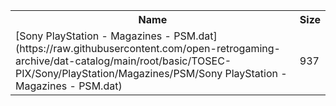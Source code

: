 <table>
<tr><th>Name</th><th>Size</th></tr>
<tr><td>
[Sony PlayStation - Magazines - PSM.dat](https://raw.githubusercontent.com/open-retrogaming-archive/dat-catalog/main/root/basic/TOSEC-PIX/Sony/PlayStation/Magazines/PSM/Sony PlayStation - Magazines - PSM.dat)
</td><td>937</td></tr>
</table>
